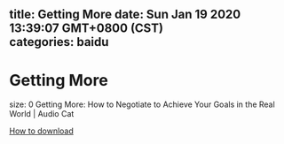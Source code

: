 
title: Getting More
date: Sun Jan 19 2020 13:39:07 GMT+0800 (CST)    
categories: baidu
---

# Getting More
size: 0
 Getting More: How to Negotiate to Achieve Your Goals in the Real World | Audio Cat
 

[How to download](https://bpcam.bemobtrk.com/go/2ceec3aa-1ca2-46d6-b9ff-aaa5c184517c?jno=1041)